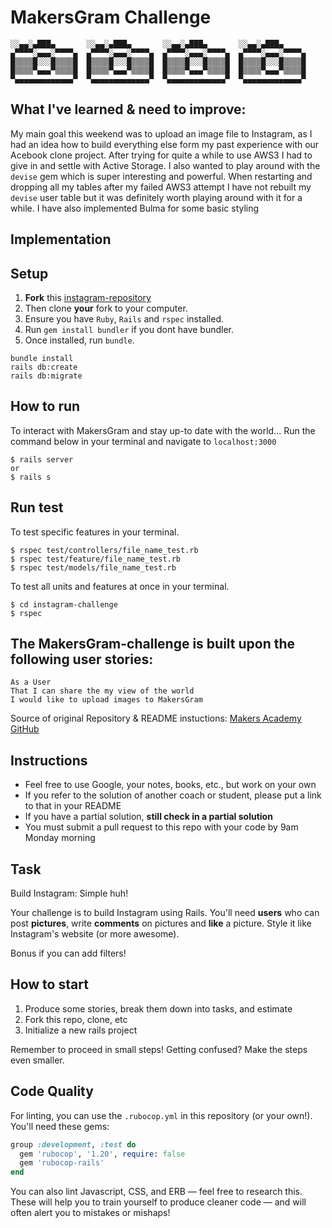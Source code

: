 # MakersGram Challenge

```
░░▄▄░▄███▄       ░░▄▄░▄███▄       ░░▄▄░▄███▄       ░░▄▄░▄███▄
▄▀▀▀▀░▄▄▄░▀▀▀▀▄  ▄▀▀▀▀░▄▄▄░▀▀▀▀▄  ▄▀▀▀▀░▄▄▄░▀▀▀▀▄  ▄▀▀▀▀░▄▄▄░▀▀▀▀▄
█▒▒▒▒█░░░█▒▒▒▒█  █▒▒▒▒█░░░█▒▒▒▒█  █▒▒▒▒█░░░█▒▒▒▒█  █▒▒▒▒█░░░█▒▒▒▒█
█▒▒▒▒▀▄▄▄▀▒▒▒▒█  █▒▒▒▒▀▄▄▄▀▒▒▒▒█  █▒▒▒▒▀▄▄▄▀▒▒▒▒█  █▒▒▒▒▀▄▄▄▀▒▒▒▒█
▀▄▄▄▄▄▄▄▄▄▄▄▄▄▀  ▀▄▄▄▄▄▄▄▄▄▄▄▄▄▀  ▀▄▄▄▄▄▄▄▄▄▄▄▄▄▀  ▀▄▄▄▄▄▄▄▄▄▄▄▄▄▀
```

## What I've learned & need to improve:

My main goal this weekend was to upload an image file to Instagram, as I had an idea how to build everything else form my past experience with our Acebook clone project. After trying for quite a while to use AWS3 I had to give in and settle with Active Storage. I also wanted to play around with the `devise` gem which is super interesting and powerful. When restarting and dropping all my tables after my failed AWS3 attempt I have not rebuilt my `devise` user table but it was definitely worth playing around with it for a while.
I have also implemented Bulma for some basic styling

## Implementation

## Setup

1. **Fork** this [instagram-repository](https://github.com/CorinneBosch/instagram-challenge)
2. Then clone **your** fork to your computer.
3. Ensure you have `Ruby`, `Rails` and `rspec` installed.
4. Run `gem install bundler` if you dont have bundler.
5. Once installed, run `bundle`.

```
bundle install
rails db:create
rails db:migrate
```

## How to run

To interact with MakersGram and stay up-to date with the world...
Run the command below in your terminal and navigate to `localhost:3000`

```
$ rails server
or
$ rails s
```

## Run test

To test specific features in your terminal.

```
$ rspec test/controllers/file_name_test.rb
$ rspec test/feature/file_name_test.rb
$ rspec test/models/file_name_test.rb
```

To test all units and features at once in your terminal.

```
$ cd instagram-challenge
$ rspec
```

## The MakersGram-challenge is built upon the following user stories:

```
As a User
That I can share the my view of the world
I would like to upload images to MakersGram
```

Source of original Repository & README instuctions: [Makers Academy GitHub](https://github.com/makersacademy/instagram-challenge)

## Instructions

- Feel free to use Google, your notes, books, etc., but work on your own
- If you refer to the solution of another coach or student, please put a link to that in your README
- If you have a partial solution, **still check in a partial solution**
- You must submit a pull request to this repo with your code by 9am Monday morning

## Task

Build Instagram: Simple huh!

Your challenge is to build Instagram using Rails. You'll need **users** who can post **pictures**, write **comments** on pictures and **like** a picture. Style it like Instagram's website (or more awesome).

Bonus if you can add filters!

## How to start

1. Produce some stories, break them down into tasks, and estimate
2. Fork this repo, clone, etc
3. Initialize a new rails project

Remember to proceed in small steps! Getting confused? Make the steps even smaller.

## Code Quality

For linting, you can use the `.rubocop.yml` in this repository (or your own!).
You'll need these gems:

```ruby
group :development, :test do
  gem 'rubocop', '1.20', require: false
  gem 'rubocop-rails'
end
```

You can also lint Javascript, CSS, and ERB — feel free to research this. These
will help you to train yourself to produce cleaner code — and will often alert
you to mistakes or mishaps!

